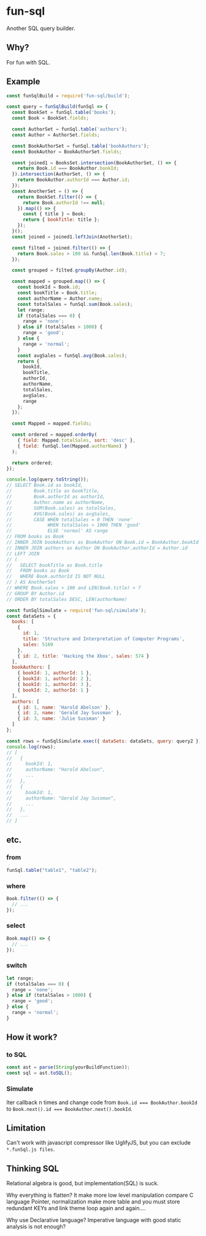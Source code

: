 # fun-sql

Another SQL query builder.

## Why?

For fun with SQL.

## Example

```javascript
const funSqlBuild = require('fun-sql/build');

const query = funSqlBuild(funSql => {
  const BookSet = funSql.table('books');
  const Book = BookSet.fields;

  const AuthorSet = funSql.table('authors');
  const Author = AuthorSet.fields;

  const BookAuthorSet = funSql.table('bookAuthors');
  const BookAuthor = BookAuthorSet.fields;

  const joined1 = BooksSet.intersection(BookAuthorSet, () => {
    return Book.id === BookAuthor.bookId;
  }).intersection(AuthorSet, () => {
    return BookAuthor.authorId === Author.id;
  });
  const AnotherSet = () => {
    return BookSet.filter(() => {
      return Book.authorId !== null;
    }).map(() => {
      const { title } = Book;
      return { bookTitle: title };
    });
  }();
  const joined = joined1.leftJoin(AnotherSet);

  const filted = joined.filter(() => {
    return Book.sales > 100 && funSql.len(Book.title) > 7;
  });

  const grouped = filted.groupBy(Author.id);

  const mapped = grouped.map(() => {
    const bookId = Book.id;
    const bookTitle = Book.title;
    const authorName = Author.name;
    const totalSales = funSql.sum(Book.sales);
    let range;
    if (totalSales === 0) {
      range = 'none';
    } else if (totalSales > 1000) {
      range = 'good';
    } else {
      range = 'normal';
    }
    const avgSales = funSql.avg(Book.sales);
    return {
      bookId,
      bookTitle,
      authorId,
      authorName,
      totalSales,
      avgSales,
      range
    };
  });

  const Mapped = mapped.fields;

  const ordered = mapped.orderBy(
    { field: Mapped.totalSales, sort: 'desc' },
    { field: funSql.len(Mapped.authorName) }
  );

  return ordered;
});

console.log(query.toString());
// SELECT Book.id as bookId,
//        Book.title as bookTitle,
//        Book.authorId as authorId,
//        Author.name as authorName,
//        SUM(Book.sales) as totalSales,
//        AVG(Book.sales) as avgSales,
//        CASE WHEN totalSales = 0 THEN 'none'
//             WHEN totalSales > 1000 THEN 'good'
//             ELSE 'normal' AS range
// FROM books as Book
// INNER JOIN bookAuthors as BookAuthor ON Book.id = BookAuthor.bookId
// INNER JOIN authors as Author ON BookAuthor.authorId = Author.id
// LEFT JOIN
// (
//   SELECT bookTitle as Book.title
//   FROM books as Book
//   WHERE Book.authorId IS NOT NULL
// ) AS AnotherSet
// WHERE Book.sales > 100 and LEN(Book.title) > 7
// GROUP BY Author.id
// ORDER BY totalSales DESC, LEN(authorName)

const funSqlSimulate = require('fun-sql/simulate');
const dataSets = {
  books: [
    {
      id: 1,
      title: 'Structure and Interpretation of Computer Programs',
      sales: 5169
    },
    { id: 2, title: 'Hacking the Xbox', sales: 574 }
  ],
  bookAuthors: [
    { bookId: 1, authorId: 1 },
    { bookId: 1, authorId: 2 },
    { bookId: 1, authorId: 3 },
    { bookId: 2, authorId: 1 }
  ],
  authors: [
    { id: 1, name: 'Harold Abelson' },
    { id: 2, name: 'Gerald Jay Sussman' },
    { id: 3, name: 'Julie Sussman' }
  ]
};

const rows = funSqlSimulate.exec({ dataSets: dataSets, query: query2 });
console.log(rows);
// [
//   {
//     bookId: 1,
//     authorName: "Harold Abelson",
//     ...
//   },
//   {
//     bookId: 1,
//     authorName: "Gerald Jay Sussman",
//     ...
//   },
//   ...
// ]
```

## etc.
### from
``` js
funSql.table("table1", "table2");
```

### where
``` js
Book.filter(() => {
  // ...
});
```

### select
``` js
Book.map(() => {
  // ...
});
```
### switch
``` js
let range;
if (totalSales === 0) {
  range = 'none';
} else if (totalSales > 1000) {
  range = 'good';
} else {
  range = 'normal';
}
```


## How it work?
### to SQL
```javascript
const ast = parse(String(yourBuildFunction));
const sql = ast.toSQL();
```
### Simulate
Iter callback n times and change code from `Book.id === BookAuthor.bookId` to `Book.next().id === BookAuthor.next().bookId`.

## Limitation

Can't work with javascript compressor like UglifyJS, but you can exclude `*.funSql.js files`.

## Thinking SQL
Relational algebra is good, but implementation(SQL) is suck.

Why everything is flatten?
It make more low level manipulation compare C language Pointer,
normalization make more table and you must store redundant KEYs and link theme loop again and again....


Why use Declarative language?
Imperative language with good static analysis is not enough?
